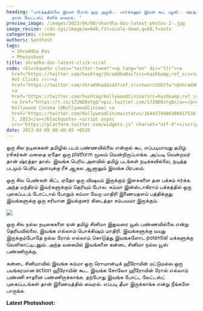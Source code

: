 ```yaml
---
heading: "பார்த்ததில்லை இவள் போல் ஒரு அழகி.. பார்க்கனும் இவள் கூட பழகி.. ஷ்ரத்தா
  தாஸ் லேட்டஸ்ட் கிளிக் வைரல். "
preview_image: /images/2023/04/08/shardha-das-latest-photos-2-.jpg
image_resize: /cdn-cgi/image/w=640,fit=scale-down,q=80,f=auto
categories: cinema
authors: Santhosh
tags:
  - Shraddha Das
  - Photoshoot
title: shradha-das-latest-click-viral
code: <blockquote class="twitter-tweet"><p lang="en" dir="ltr"><a
  href="https://twitter.com/hashtag/ShraddhaDas?src=hash&amp;ref_src=twsrc%5Etfw">#ShraddhaDas</a>
  Hot Clicks 🔥🔥🔥<a
  href="https://twitter.com/shraddhadas43?ref_src=twsrc%5Etfw">@shraddhadas43</a>
  <a
  href="https://twitter.com/hashtag/KollywoodCinima?src=hash&amp;ref_src=twsrc%5Etfw">#KollywoodCinima</a>
  <a href="https://t.co/172ND9xYgQ">pic.twitter.com/172ND9xYgQ</a></p>&mdash;
  Kollywood Cinima (@KollywoodCinima) <a
  href="https://twitter.com/KollywoodCinima/status/1644379486308417536?ref_src=twsrc%5Etfw">April
  7, 2023</a></blockquote> <script async
  src="https://platform.twitter.com/widgets.js" charset="utf-8"></script>
date: 2023-04-08 08:40:05 +0530
---
```

ஒரு சில நடிகைகள் தமிழில் படம் பண்ணவில்லை என்றால் கூட எப்படியாவது தமிழ் ரசிகர்கள் மனதை ஏதோ ஒரு platform மூலம் வென்றிருப்பாங்க. அப்படி வென்றவர் தான் ஷ்ரத்தா தாஸ். இவங்க பெரிய அளவில் தமிழ் படங்கள் நடிக்கவில்லை, நடித்த படமும் பெரிய அளவுக்கு ரீச் ஆகல ஆனாலும் இவங்க பிரபலம். 

ஒரு சில பெண்கள் கிட்ட ஏதோ ஒரு விஷயம் இருக்கும் இளசுகளை தன பக்கம் ஈர்க்க. அந்த மந்திரம் இவர்களுக்கும் தெரியும் போல. சும்மா இன்ஸ்டாகிராம் பக்கத்தில் ஒரு புகைப்படம் போட்டால் போதும் சும்மா வேற மாதிரி இணையதளம் பத்திக்குது. இவங்களுக்கு ஒரு சரியான இயக்குனர் கிடைத்தா சம்பவமா இருக்கும். 

![](/images/2023/04/08/shardha-das-latest-photos-1-.jpg)

ஒரு சில நல்ல நடிகைகளை ஏன் தமிழ் சினிமா இதுவரை யூஸ் பண்ணவில்லை என்று தெரியவில்லை. இவங்க எல்லாம் பொக்கிஷம் மாதிரி. இவங்களுக்கு வயது இருக்கும்போதே நல்ல ரோல் எல்லாம் கொடுத்து இவங்களோட potential மக்களுக்கு வெளிகாட்டிடனும். அந்த வகையில் இவங்களை கன்னட சினிமா நல்ல யூஸ் பண்ணிருக்கு.

கன்னட சினிமாவில் இவங்க சும்மா ஒரு ரொமான்டிக் ஹீரோயின் மட்டுமல்ல ஒரு பயங்கரமான action ஹீரோயின் கூட. இவங்க சோலோ ஹீரோயின் ரோல் எல்லாம் பண்ணி சாதனை பண்ணிருக்காங்க. தற்போது இவங்க போட்ட லேட்டஸ்ட் புகைப்படங்கள் தான் இணையத்தில் வைரல். எப்படி தீயா இருக்காங்க என்று நீங்களே பாருங்க.

**L﻿atest Photoshoot:**